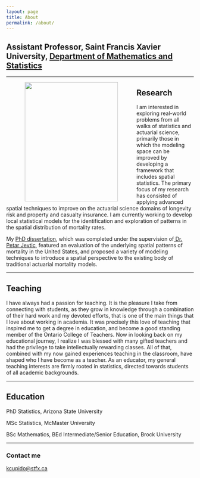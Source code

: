 ```yaml
---
layout: page
title: About
permalink: /about/
---
```



##  Assistant Professor, Saint Francis Xavier University, <a href="http://www2.mystfx.ca/math-stats/mathematics-statistics">Department of Mathematics and Statistics</a>

<hr>

<img align="left" hspace="50" src="https://cupidok.github.io/images/kc_photo.jpg" width="250" height="320" /> 

## Research
I am interested in exploring real-world problems from all walks of statistics and actuarial science, primarily those in which the modeling space can be improved by developing a framework that includes spatial statistics. The primary focus of my research has consisted of applying advanced spatial techniques to improve on the actuarial science domains of longevity risk and property and casualty insurance. I am currently working to develop local statistical models for the identification and exploration of patterns in the spatial distribution of mortality rates.

My <a href="https://search.proquest.com/openview/440a5f700b7f28d566ba6222627e6bbe/1/advanced">PhD dissertation</a>, which was completed under the supervision of<a href="https://math.asu.edu/node/2745"> Dr. Petar Jevtic</a>, featured an evaluation of the underlying spatial patterns of mortality in the United States, and proposed a variety of modeling techniques to introduce a spatial perspective to the existing body of traditional actuarial mortality models.


<hr>

## Teaching

I have always had a passion for teaching. It is the pleasure I take from connecting with students, as they grow in knowledge through a combination of their hard work and my devoted efforts, that is one of the main things that I love about working in academia. It was precisely this love of teaching that inspired me to get a degree in education, and become a good standing member of the Ontario College of Teachers. Now in looking back on my educational journey, I realize I was blessed with many gifted teachers and had the privilege to take intellectually rewarding classes. All of that, combined with my now gained experiences teaching in the classroom, have shaped who I have become as a teacher. As an educator, my general teaching interests are firmly rooted in statistics, directed towards students of all academic backgrounds.



<hr>

## Education

PhD Statistics, Arizona State University

MSc Statistics, McMaster University

BSc Mathematics, BEd Intermediate/Senior Education, Brock University
<hr>


### Contact me

[kcupido@stfx.ca](mailto:kcupido@stfx.ca)


